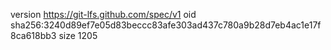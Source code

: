version https://git-lfs.github.com/spec/v1
oid sha256:3240d89ef7e05d83beccc83afe303ad437c780a9b28d7eb4ac1e17f8ca618bb3
size 1205

